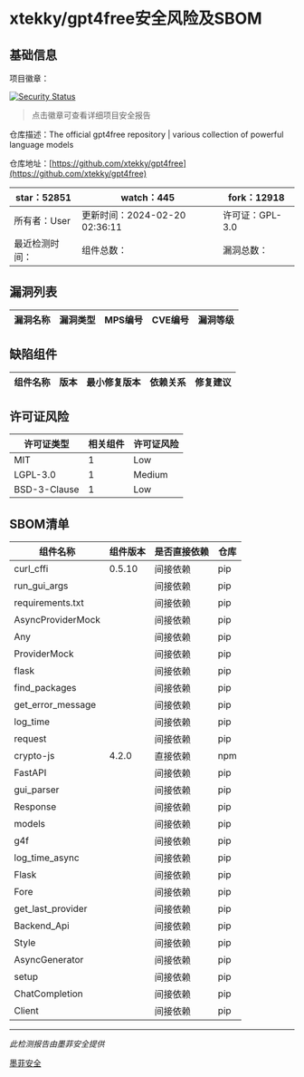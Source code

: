 # xtekky/gpt4free安全风险及SBOM

## 基础信息

项目徽章：

[![Security Status](https://www.murphysec.com/platform3/v31/badge/1759676202920407040.svg)](https://www.murphysec.com/console/report/1693690088511664128/1759676202920407040)

> 点击徽章可查看详细项目安全报告

仓库描述：The official gpt4free repository | various collection of powerful language models

仓库地址：[https://github.com/xtekky/gpt4free](https://github.com/xtekky/gpt4free)

| star：52851 | watch：445 | fork：12918 |
| ----------- | -------------- | ------------ |
| 所有者：User | 更新时间：2024-02-20 02:36:11 | 许可证：GPL-3.0 |
| 最近检测时间： | 组件总数： | 漏洞总数： |




## 漏洞列表

| 漏洞名称 | 漏洞类型 | MPS编号 | CVE编号 | 漏洞等级 |
| ------- | ------ | ------- | ------ | ----- |





## 缺陷组件

| 组件名称 | 版本 | 最小修复版本 | 依赖关系 | 修复建议 |
| -------- | ---- | ------------ | -------- | -------- |





## 许可证风险

| 许可证类型 | 相关组件 | 许可证风险 |
| ---------- | -------- | ---------- |
|MIT|1|Low|
|LGPL-3.0|1|Medium|
|BSD-3-Clause|1|Low|




## SBOM清单

| 组件名称 | 组件版本 | 是否直接依赖 | 仓库 |
| -------- | -------- | ------------ | ---- |
|curl_cffi|0.5.10|间接依赖|pip|
|run_gui_args||间接依赖|pip|
|requirements.txt||间接依赖|pip|
|AsyncProviderMock||间接依赖|pip|
|Any||间接依赖|pip|
|ProviderMock||间接依赖|pip|
|flask||间接依赖|pip|
|find_packages||间接依赖|pip|
|get_error_message||间接依赖|pip|
|log_time||间接依赖|pip|
|request||间接依赖|pip|
|crypto-js|4.2.0|直接依赖|npm|
|FastAPI||间接依赖|pip|
|gui_parser||间接依赖|pip|
|Response||间接依赖|pip|
|models||间接依赖|pip|
|g4f||间接依赖|pip|
|log_time_async||间接依赖|pip|
|Flask||间接依赖|pip|
|Fore||间接依赖|pip|
|get_last_provider||间接依赖|pip|
|Backend_Api||间接依赖|pip|
|Style||间接依赖|pip|
|AsyncGenerator||间接依赖|pip|
|setup||间接依赖|pip|
|ChatCompletion||间接依赖|pip|
|Client||间接依赖|pip|


------

*此检测报告由墨菲安全提供*

[墨菲安全](www.murphysec.com)